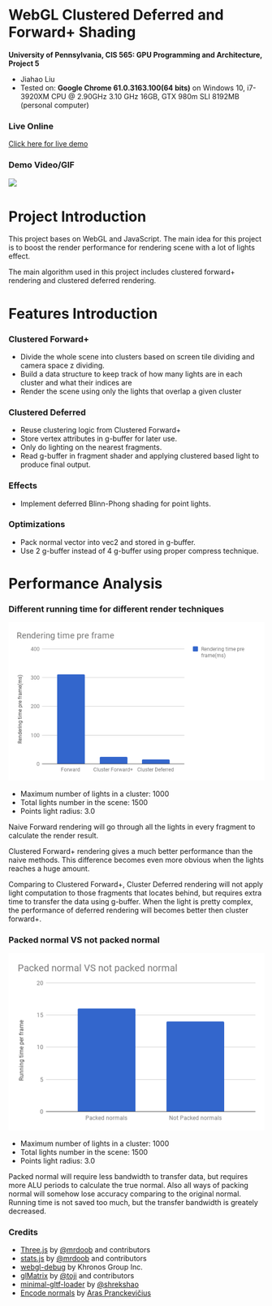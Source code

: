 WebGL Clustered Deferred and Forward+ Shading
======================

**University of Pennsylvania, CIS 565: GPU Programming and Architecture, Project 5**

* Jiahao Liu
* Tested on: **Google Chrome 61.0.3163.100(64 bits)** on
  Windows 10, i7-3920XM CPU @ 2.90GHz 3.10 GHz 16GB, GTX 980m SLI 8192MB (personal computer)

### Live Online

[Click here for live demo](https://lostink.github.io/Project5-WebGL-Clustered-Deferred-Forward-Plus/)

### Demo Video/GIF

![](gif/final.gif)

Project Introduction
======================

This project bases on WebGL and JavaScript. The main idea for this project is to boost the render performance for rendering scene with a lot of lights effect.

The main algorithm used in this project includes clustered forward+ rendering and clustered deferred rendering.

Features Introduction
======================

### Clustered Forward+

* Divide the whole scene into clusters based on screen tile dividing and camera space z dividing.
* Build a data structure to keep track of how many lights are in each cluster and what their indices are
* Render the scene using only the lights that overlap a given cluster

###	Clustered Deferred

* Reuse clustering logic from Clustered Forward+
* Store vertex attributes in g-buffer for later use.
* Only do lighting on the nearest fragments. 
* Read g-buffer in fragment shader and applying clustered based light to produce final output.

###	Effects

* Implement deferred Blinn-Phong shading for point lights.

###	Optimizations

* Pack normal vector into vec2 and stored in g-buffer. 
* Use 2 g-buffer instead of 4 g-buffer using proper compress technique.
	
Performance Analysis
======================

###	Different running time for different render techniques

![](charts/1.png)

* Maximum number of lights in a cluster: 1000
* Total lights number in the scene: 1500
* Points light radius: 3.0

Naive Forward rendering will go through all the lights in every fragment to calculate the render result.

Clustered Forward+ rendering gives a much better performance than the naive methods. This difference becomes even more obvious when the lights reaches a huge amount.

Comparing to Clustered Forward+, Cluster Deferred rendering will not apply light computation to those fragments that locates behind, but requires extra time to transfer the data using g-buffer. When the light is pretty complex, the performance of deferred rendering will becomes better then cluster forward+.

###	Packed normal VS not packed normal

![](charts/2.png)

* Maximum number of lights in a cluster: 1000
* Total lights number in the scene: 1500
* Points light radius: 3.0

Packed normal will require less bandwidth to transfer data, but requires more ALU periods to calculate the true normal. Also all ways of packing normal will somehow lose accuracy comparing to the original normal. Running time is not saved too much, but the transfer bandwidth is greately decreased.

### Credits

* [Three.js](https://github.com/mrdoob/three.js) by [@mrdoob](https://github.com/mrdoob) and contributors
* [stats.js](https://github.com/mrdoob/stats.js) by [@mrdoob](https://github.com/mrdoob) and contributors
* [webgl-debug](https://github.com/KhronosGroup/WebGLDeveloperTools) by Khronos Group Inc.
* [glMatrix](https://github.com/toji/gl-matrix) by [@toji](https://github.com/toji) and contributors
* [minimal-gltf-loader](https://github.com/shrekshao/minimal-gltf-loader) by [@shrekshao](https://github.com/shrekshao)
* [Encode normals](https://aras-p.info/texts/CompactNormalStorage.html#method03spherical) by [Aras Pranckevičius](https://aras-p.info/)
